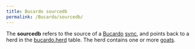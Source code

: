 ```yaml
---
title: Bucardo sourcedb
permalink: /Bucardo/sourcedb/
---
```


The **sourcedb** refers to the source of a [Bucardo](/Bucardo "wikilink") [sync](/sync "wikilink"), and points back to a herd in the [bucardo.herd](/Bucardo/tables/bucardo.herd "wikilink") table. The herd contains one or more [goats](/Bucardo/goat "wikilink").
